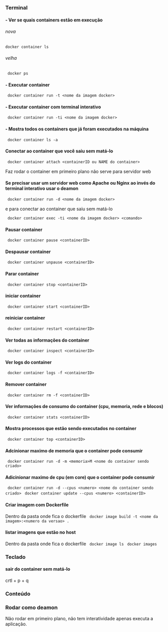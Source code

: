 ### Terminal
#### - Ver se quais containers estão em execução

###### nova

``` docker container ls ```

###### velha

``` docker ps```

#### - Executar container

``` docker container run -t <nome da imagem docker>```

#### - Executar container com terminal interativo

``` docker container run -ti <nome da imagem docker>```

#### - Mostra todos os containers que já foram executados na máquina

``` docker container ls -a```

#### Conectar ao container que você saiu sem matá-lo

``` docker container attach <containerID ou NAME do container>```

Faz rodar o container em primeiro plano não serve para servidor web

#### Se precisar usar um servidor web como Apache ou Nginx ao invés do terminal interativo usar o deamon

``` docker container run -d <nome da imagem docker>```

e para conectar ao container que saiu sem matá-lo 

``` docker container exec -ti <nome da imagem docker> <comando>```

#### Pausar container 

``` docker container pause <containerID>```

#### Despausar container 

``` docker container unpause <containerID>```

#### Parar container 

``` docker container stop <containerID>```

#### iniciar container 

``` docker container start <containerID>```

#### reiniciar container 

``` docker container restart <containerID>```
#### Ver todas as informações do container 

``` docker container inspect <containerID>```

#### Ver logs do container 

``` docker container logs -f <containerID>```

#### Remover container 

``` docker container rm -f <containerID>```

#### Ver informações de consumo do container (cpu, memoria, rede e blocos)

``` docker container stats <containerID>```

#### Mostra processos que estão sendo executados no container  

``` docker container top <containerID>```

#### Adcinionar maximo de memoria que o container pode consumir

``` docker container run -d -m <memoria>M <nome do container sendo criado>```

#### Adicinionar maximo de cpu (em core) que o container pode consumir

``` docker container run -d --cpus <numero> <nome do container sendo criado>```
``` docker container update --cpus <numero> <containerID>```

#### Criar imagem com Dockerfile
Dentro da pasta onde fica o dockerfile
``` docker image build -t <nome da imagem>:<numero da versao> .```

#### listar imagens que estão no host
Dentro da pasta onde fica o dockerfile
``` docker image ls```
``` docker images```

### Teclado 

#### sair do container sem matá-lo

crtl + p + q

### Conteúdo

### Rodar como deamon 

Não rodar em primeiro plano, não tem interatividade apenas executa a aplicação.







